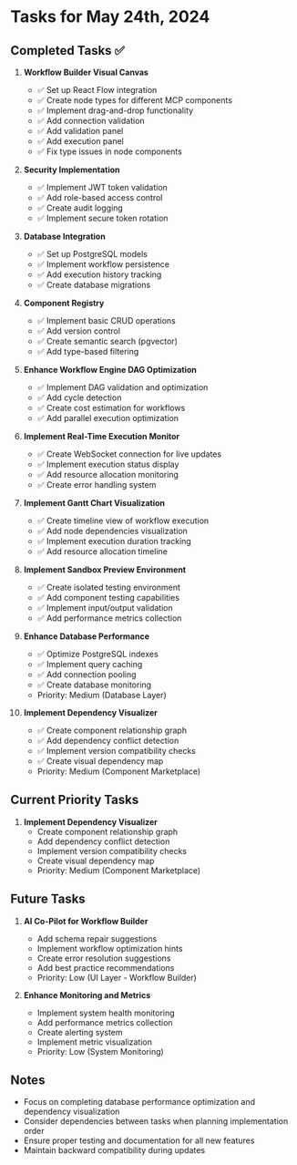 # Tasks for May 24th, 2024

## Completed Tasks ✅

1. **Workflow Builder Visual Canvas**
   - ✅ Set up React Flow integration
   - ✅ Create node types for different MCP components
   - ✅ Implement drag-and-drop functionality
   - ✅ Add connection validation
   - ✅ Add validation panel
   - ✅ Add execution panel
   - ✅ Fix type issues in node components

2. **Security Implementation**
   - ✅ Implement JWT token validation
   - ✅ Add role-based access control
   - ✅ Create audit logging
   - ✅ Implement secure token rotation

3. **Database Integration**
   - ✅ Set up PostgreSQL models
   - ✅ Implement workflow persistence
   - ✅ Add execution history tracking
   - ✅ Create database migrations

4. **Component Registry**
   - ✅ Implement basic CRUD operations
   - ✅ Add version control
   - ✅ Create semantic search (pgvector)
   - ✅ Add type-based filtering

5. **Enhance Workflow Engine DAG Optimization**
   - ✅ Implement DAG validation and optimization
   - ✅ Add cycle detection
   - ✅ Create cost estimation for workflows
   - ✅ Add parallel execution optimization

6. **Implement Real-Time Execution Monitor**
   - ✅ Create WebSocket connection for live updates
   - ✅ Implement execution status display
   - ✅ Add resource allocation monitoring
   - ✅ Create error handling system

7. **Implement Gantt Chart Visualization**
   - ✅ Create timeline view of workflow execution
   - ✅ Add node dependencies visualization
   - ✅ Implement execution duration tracking
   - ✅ Add resource allocation timeline

8. **Implement Sandbox Preview Environment**
   - ✅ Create isolated testing environment
   - ✅ Add component testing capabilities
   - ✅ Implement input/output validation
   - ✅ Add performance metrics collection

9. **Enhance Database Performance**
   - ✅ Optimize PostgreSQL indexes
   - ✅ Implement query caching
   - ✅ Add connection pooling
   - ✅ Create database monitoring
   - Priority: Medium (Database Layer)

10. **Implement Dependency Visualizer**
    - ✅ Create component relationship graph
    - ✅ Add dependency conflict detection
    - ✅ Implement version compatibility checks
    - ✅ Create visual dependency map
    - Priority: Medium (Component Marketplace)

## Current Priority Tasks

1. **Implement Dependency Visualizer**
   - Create component relationship graph
   - Add dependency conflict detection
   - Implement version compatibility checks
   - Create visual dependency map
   - Priority: Medium (Component Marketplace)

## Future Tasks

1. **AI Co-Pilot for Workflow Builder**
   - Add schema repair suggestions
   - Implement workflow optimization hints
   - Create error resolution suggestions
   - Add best practice recommendations
   - Priority: Low (UI Layer - Workflow Builder)

2. **Enhance Monitoring and Metrics**
   - Implement system health monitoring
   - Add performance metrics collection
   - Create alerting system
   - Implement metric visualization
   - Priority: Low (System Monitoring)

## Notes
- Focus on completing database performance optimization and dependency visualization
- Consider dependencies between tasks when planning implementation order
- Ensure proper testing and documentation for all new features
- Maintain backward compatibility during updates 